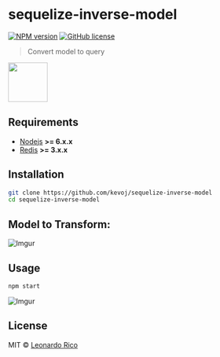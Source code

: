 # sequelize-inverse-model

[![NPM version](https://badge.fury.io/js/sequelize-inverse-model.svg)](https://npmjs.org/package/sequelize-inverse-model) 
[![GitHub license](https://img.shields.io/badge/license-MIT-brightgreen.svg?style=flat-square)](https://raw.githubusercontent.com/kevoj/redis-jwt/master/LICENSE)

> Convert model to query

<a><img src="http://docs.sequelizejs.com/manual/asset/logo-small.png" width="80"></a>

## Requirements

- [Nodejs](https://nodejs.org) **>= 6.x.x** 
- [Redis](https://redis.io)  **>= 3.x.x**

## Installation


```bash
git clone https://github.com/kevoj/sequelize-inverse-model
cd sequelize-inverse-model
```

## Model to Transform:

![Imgur](https://i.imgur.com/TwZge9A.png)

## Usage

```bash
npm start
```

![Imgur](https://i.imgur.com/ok28Evy.png)


## License

MIT © [Leonardo Rico](https://github.com/kevoj/sequelize-inverse-model/blob/master/LICENSE)